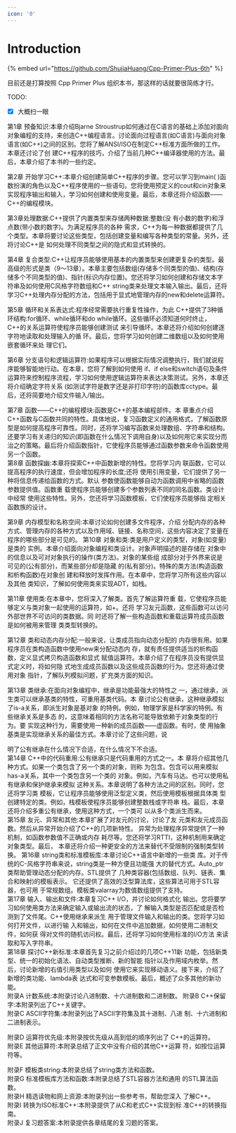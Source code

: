 ```yaml
---
icon: '0'
---
```


# Introduction

{% embed url="https://github.com/ShujiaHuang/Cpp-Primer-Plus-6th" %}

目前还是打算按照 Cpp Primer Plus 组织本书，那这样的话就要很简练才行。

TODO:

* [x] 大概扫一眼

第1章 预备知识:本章介绍Bjarne Stroustrup如何通过在C语言的基础上添加对面向对象编程的支持，来创造C++编程语言。讨论面向过程语言(如C语言)与面向对象语言(如C++)之间的区别。您将了解ANSI/ISO在制定C++标准方面所做的工作。本章还讨论了创 建C++程序的技巧，介绍了当前几种C++编译器使用的方法。最后，本章介绍了本书的一些约定。

第2章 开始学习C++:本章介绍创建简单C++程序的步骤。您可以学习到main( )函数扮演的角色以及C++程序使用的一些语句。您将使用预定义的cout和cin对象来实现程序输出和输入，学习如何创建和使用变量。最后，本章还将介绍函数——C++的编程模块。&#x20;

第3章处理数据:C++提供了内置类型来存储两种数据:整数(没 有小数的数字)和浮点数(带小数的数字)。为满足程序员的各种 需求，C++为每一种数据都提供了几个类型。本章将要讨论这些类型，包括创建变量和编写各种类型的常量。另外，还将讨论C++是 如何处理不同类型之间的隐式和显式转换的。

第4章 复合类型:C++让程序员能够使用基本的内置类型来创建更复杂的类型。最高级的形式是类（9～13章）。本章主要包括数组(存储多个同类型的值)、结构(存储多个不同类型的值)、指针(标识内存位置)。您还将学习如何创建和存储文本字符串及如何使用C风格字符数组和C++ string类来处理文本输入输出。最后，还将学习C++处理内存分配的方法，包括用于显式地管理内存的new和delete运算符。

第5章 循环和关系表达式:程序经常需要执行重复性操作，为此 C++提供了3种循环结构:for循环、while循环和do while循环。这些循环必须知道何时终止，C++的关系运算符使程序员能够创建测试 来引导循环。本章还将介绍如何创建逐字符地读取和处理输入的循 环。最后，您将学习如何创建二维数组以及如何使用嵌套循环来处 理它们。

第6章 分支语句和逻辑运算符:如果程序可以根据实际情况调整执行，我们就说程序能够智能地行动。在本章，您将了解到如何使用 if、if else和switch语句及条件运算符来控制程序流程，学习如何使用逻辑运算符来表达决策测试。另外，本章还将介绍确定字符关系 (如测试字符是数字还是非打印字符)的函数库cctype。最后，还将简要地介绍文件输入/输出。

第7章 函数——C++的编程模块:函数是C++的基本编程部件。本 章重点介绍C++函数与C函数共同的特性。具体地说，复习函数定义的通用格式，了解函数原型是如何提高程序可靠性。同时，还将学习编写函数来处理数组、字符串和结构。还要学习有关递归的知识(即函数在什么情况下调用自身)以及如何用它来实现分而治之的策略。最后将介绍函数指针，它使程序员能够通过函数参数来命令函数使用另一个函数。\
第8章 函数探幽:本章将探索C++中函数新增的特性。您将学习内 联函数，它可以提高程序的执行速度，但会增加程序的长度;还将 使用引用变量，它们提供了另一种将信息传递给函数的方式。默认 参数使函数能够自动为函数调用中省略的函数参数提供值。函数重 载使程序员能够创建多个参数列表不同的同名函数。类设计中经常 使用这些特性。另外，您还将学习函数模板，它们使程序员能够指 定相关函数族的设计。

第9章 内存模型和名称空间:本章讨论如何创建多文件程序，介绍 分配内存的各种方式、管理内存的各种方式以及作用域、链接、名称空间，这些内容决定了变量在程序的哪些部分是可见的。 第10章 对象和类:类是用户定义的类型，对象(如变量)是类的 实例。本章介绍面向对象编程和类设计。对象声明描述的是存储在 对象中的信息以及可对对象执行的操作(类方法)。对象的某些组 成部分对于外界来说是可见的(公有部分)，而某些部分却是隐藏 的(私有部分)。特殊的类方法(构造函数和析构函数)在对象创 建和释放时发挥作用。在本章中，您将学习所有这些内容以及其他 类知识，了解如何使用类来实现ADT，如栈。

第11章 使用类:在本章中，您将深入了解类。首先了解运算符重 载，它使程序员能够定义与类对象一起使用的运算符，如+。还将 学习友元函数，这些函数可以访问外部世界不可访问的类数据。同 时还将了解一些构造函数和重载运算符成员函数是如何被用来管理 类类型转换的。

第12章 类和动态内存分配:一般来说，让类成员指向动态分配的 内存很有用。如果程序员在类构造函数中使用new来分配动态内 存，就有责任提供适当的析构函数，定义显式拷贝构造函数和显式 赋值运算符。本章介绍了在程序员没有提供显式定义时，将如何隐 式地生成成员函数以及这些成员函数的行为。您还将通过使用对象 指针，了解队列模拟问题，扩充类方面的知识。

第13章 类继承:在面向对象编程中，继承是功能最强大的特性之 一，通过继承，派生类可以继承基类的特性，可重用基类代码。本 章讨论公有继承，这种继承模拟了is-a关系，即派生对象是基对象 的特例。例如，物理学家是科学家的特例。有些继承关系是多态 的，这意味着相同的方法名称可能导致依赖于对象类型的行为。要 实现这种行为，需要使用一种新的成员函数——虚函数。有时，使 用抽象基类是实现继承关系的最佳方式。本章讨论了这些问题，说

明了公有继承在什么情况下合适，在什么情况下不合适。\
第14章 C++中的代码重用:公有继承只是代码重用的方式之一。本 章将介绍其他几种方式。如果一个类包含了另一个类的对象，则称 为包含。包含可以用来模拟has-a关系，其中一个类包含另一个类的 对象。例如，汽车有马达。也可以使用私有继承和保护继承来模拟 这种关系。本章说明了各种方法之间的区别。同时，您还将学习类 模板，它让程序员能够使用泛型定义类，然后使用模板根据具体类 型创建特定的类。例如，栈模板使程序员能够创建整数栈或字符串 栈。最后，本章还将介绍多重公有继承，使用这种方式，一个类可 以从多个类派生而来。\
第15章 友元、异常和其他:本章扩展了对友元的讨论，讨论了友 元类和友元成员函数。然后从异常开始介绍了C++的几项新特性。 异常为处理程序异常提供了一种机制，如函数参数值不正确或内存 耗尽等。您还将学习RTTI，这种机制用来确定对象类型。最后， 本章还将介绍一种更安全的方法来替代不受限制的强制类型转换。 第16章 string类和标准模板库:本章讨论C++语言中新增的一些类 库。对于传统的C-风格字符串来说，string类是一种方便且功能强 大的替代方式。Auto\_ptr类帮助管理动态分配的内存。STL提供了 几种类容器(包括数组、队列、链表、集合和映射)的模板表示。 它还提供了高效的泛型算法库，这些算法可用于STL容器，也可用 于常规数组。模板类valarray为数值数组提供了支持。\
第17章 输入、输出和文件:本章复习C++ I/O，并讨论如何格式化 输出。您将要学习如何使用类方法来确定输入或输出流的状态，了 解输入类型是否匹配或是否检测到了文件尾。C++使用继承来派生 用于管理文件输入和输出的类。您将学习如何打开文件，以进行输 入和输出，如何在文件中追加数据，如何使用二进制文件，如何获 得对文件的随机访问权。最后，还将学习如何使用标准的I/O方法 来读取和写入字符串。\
第18章 探讨C++新标准:本章首先复习之前介绍过的几项C++11新 功能，包括新类型、统一的初始化语法、自动类型推断、新的智能 指针以及作用域内枚举。然后，讨论新增的右值引用类型以及如何 使用它来实现移动语义。接下来，介绍了新增的类功能、lambda表 达式和可变参数模板。最后，概述了众多其他的新功能。\
附录A 计数系统:本附录讨论八进制数、十六进制数和二进制数。 附录B C++保留字:本附录列出了C++关键字。\
附录C ASCII字符集:本附录列出了ASCII字符集及其十进制、八进 制、十六进制和二进制表示。

附录D 运算符优先级:本附录按优先级从高到低的顺序列出了 C++的运算符。\
附录E 其他运算符:本附录总结了正文中没有介绍的其他C++运算 符，如按位运算符等。

附录F 模板类string:本附录总结了string类方法和函数。\
附录G 标准模板库方法和函数:本附录总结了STL容器方法和通用 的STL算法函数。\
附录H 精选读物和网上资源:本附录列出一些参考书，帮助您深入 了解C++。\
附录I 转换为ISO标准C++:本附录提供了从C和老式C++实现到标 准C++的转换指南。\
附录J 复习题答案:本附录提供各章结尾的复习题的答案。
